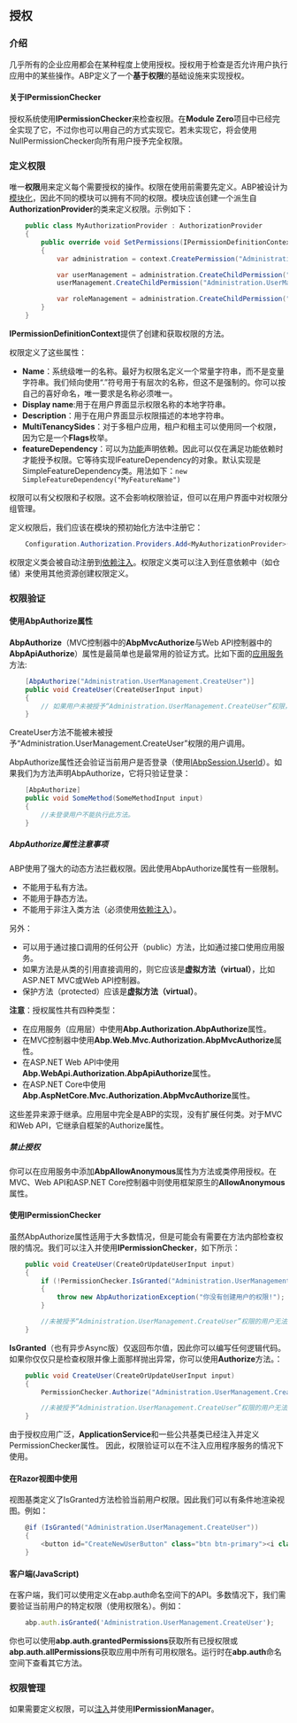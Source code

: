 ## 授权

### 介绍

几乎所有的企业应用都会在某种程度上使用授权。授权用于检查是否允许用户执行应用中的某些操作。ABP定义了一个**基于权限**的基础设施来实现授权。

#### 关于IPermissionChecker

授权系统使用**IPermissionChecker**来检查权限。在**Module Zero**项目中已经完全实现了它，不过你也可以用自己的方式实现它。若未实现它，将会使用NullPermissionChecker向所有用户授予完全权限。

### 定义权限

唯一**权限**用来定义每个需要授权的操作。权限在使用前需要先定义。ABP被设计为[模块化](/Overall/Module-System)，因此不同的模块可以拥有不同的权限。模块应该创建一个派生自**AuthorizationProvider**的类来定义权限。示例如下：

``` C#
    public class MyAuthorizationProvider : AuthorizationProvider
    {
        public override void SetPermissions(IPermissionDefinitionContext context)
        {
            var administration = context.CreatePermission("Administration");

            var userManagement = administration.CreateChildPermission("Administration.UserManagement");
            userManagement.CreateChildPermission("Administration.UserManagement.CreateUser");

            var roleManagement = administration.CreateChildPermission("Administration.RoleManagement");
        }
    }
```                

**IPermissionDefinitionContext**提供了创建和获取权限的方法。

权限定义了这些属性：

* **Name**：系统级唯一的名称。最好为权限名定义一个常量字符串，而不是变量字符串。我们倾向使用“.”符号用于有层次的名称，但这不是强制的。你可以按自己的喜好命名，唯一要求是名称必须唯一。
* **Display name**:用于在用户界面显示权限名称的本地字符串。
* **Description**：用于在用户界面显示权限描述的本地字符串。
* **MultiTenancySides**：对于多租户应用，租户和租主可以使用同一个权限，因为它是一个**Flags**枚举。
* **featureDependency**：可以为[功能](/Application.Layer/Feature-Management)声明依赖。因此可以仅在满足功能依赖时才能授予权限。它等待实现IFeatureDependency的对象。默认实现是SimpleFeatureDependency类。用法如下：`new SimpleFeatureDependency("MyFeatureName")`

权限可以有父权限和子权限。这不会影响权限验证，但可以在用户界面中对权限分组管理。

定义权限后，我们应该在模块的预初始化方法中注册它：

``` C#
    Configuration.Authorization.Providers.Add<MyAuthorizationProvider>();
```

权限定义类会被自动注册到[依赖注入](/Common.Structures/Dependency-Injection)。权限定义类可以注入到任意依赖中（如仓储）来使用其他资源创建权限定义。

### 权限验证

#### 使用AbpAuthorize属性

**AbpAuthorize**（MVC控制器中的**AbpMvcAuthorize**与Web API控制器中的**AbpApiAuthorize**）属性是最简单也是最常用的验证方式。比如下面的[应用服务](/Application.Layer/Application-Services.md)方法:

``` C#
    [AbpAuthorize("Administration.UserManagement.CreateUser")]
    public void CreateUser(CreateUserInput input)
    {
        // 如果用户未被授予“Administration.UserManagement.CreateUser”权限，那么他不能执行此方法。
    }
```

CreateUser方法不能被未被授予“Administration.UserManagement.CreateUser”权限的用户调用。

AbpAuthorize属性还会验证当前用户是否登录（使用[IAbpSession.UserId](/Common.Structures/Abp-Session.md)）。如果我们为方法声明AbpAuthorize，它将只验证登录：

``` C#
    [AbpAuthorize]
    public void SomeMethod(SomeMethodInput input)
    {
        //未登录用户不能执行此方法。
    }
```

##### AbpAuthorize属性注意事项

ABP使用了强大的动态方法拦截权限。因此使用AbpAuthorize属性有一些限制。

* 不能用于私有方法。
* 不能用于静态方法。
* 不能用于非注入类方法（必须使用[依赖注入](/Common.Structures/Dependency-Injection)）。

另外：

* 可以用于通过接口调用的任何公开（public）方法，比如通过接口使用应用服务。
* 如果方法是从类的引用直接调用的，则它应该是**虚拟方法（virtual）**，比如ASP.NET MVC或Web API控制器。
* 保护方法（protected）应该是**虚拟方法（virtual）**。

**注意**：授权属性共有四种类型：
* 在应用服务（应用层）中使用**Abp.Authorization.AbpAuthorize**属性。
* 在MVC控制器中使用**Abp.Web.Mvc.Authorization.AbpMvcAuthorize**属性。
* 在ASP.NET Web API中使用**Abp.WebApi.Authorization.AbpApiAuthorize**属性。
* 在ASP.NET Core中使用**Abp.AspNetCore.Mvc.Authorization.AbpMvcAuthorize**属性。

这些差异来源于继承。应用层中完全是ABP的实现，没有扩展任何类。对于MVC和Web API，它继承自框架的Authorize属性。

##### 禁止授权

你可以在应用服务中添加**AbpAllowAnonymous**属性为方法或类停用授权。在MVC、Web API和ASP.NET Core控制器中则使用框架原生的**AllowAnonymous**属性。

#### 使用IPermissionChecker

虽然AbpAuthorize属性适用于大多数情况，但是可能会有需要在方法内部检查权限的情况。我们可以注入并使用**IPermissionChecker**，如下所示：

``` C#
    public void CreateUser(CreateOrUpdateUserInput input)
    {
        if (!PermissionChecker.IsGranted("Administration.UserManagement.CreateUser"))
        {
            throw new AbpAuthorizationException("你没有创建用户的权限!");
        }

        //未被授予“Administration.UserManagement.CreateUser”权限的用户无法进入这一步。
    }
```

**IsGranted**（也有异步Async版）仅返回布尔值，因此你可以编写任何逻辑代码。如果你仅仅只是检查权限并像上面那样抛出异常，你可以使用**Authorize**方法。：

``` C#
    public void CreateUser(CreateOrUpdateUserInput input)
    {
        PermissionChecker.Authorize("Administration.UserManagement.CreateUser");

        //未被授予“Administration.UserManagement.CreateUser”权限的用户无法进入这一步。
    }
```

由于授权应用广泛，**ApplicationService**和一些公共基类已经注入并定义PermissionChecker属性。 因此，权限验证可以在不注入应用程序服务的情况下使用。

#### 在Razor视图中使用

视图基类定义了IsGranted方法检验当前用户权限。因此我们可以有条件地渲染视图。例如：

``` C#
    @if (IsGranted("Administration.UserManagement.CreateUser"))
    {
        <button id="CreateNewUserButton" class="btn btn-primary"><i class="fa fa-plus"></i> @L("CreateNewUser")</button>
    }
```

#### 客户端(JavaScript)

在客户端，我们可以使用定义在abp.auth命名空间下的API。多数情况下，我们需要验证当前用户的特定权限（使用权限名）。例如：

``` javascript
    abp.auth.isGranted('Administration.UserManagement.CreateUser');
```

你也可以使用**abp.auth.grantedPermissions**获取所有已授权限或**abp.auth.allPermissions**获取应用中所有可用权限名。运行时在**abp.auth**命名空间下查看其它方法。

### 权限管理

如果需要定义权限，可以[注入](/Common.Structures/Dependency-Injection)并使用**IPermissionManager**。